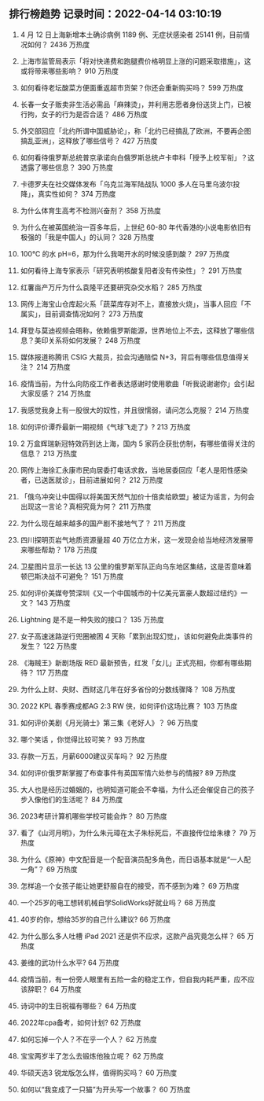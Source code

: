 
## 排行榜趋势 记录时间：2022-04-14 03:10:19
  
  1. 4 月 12 日上海新增本土确诊病例 1189 例、无症状感染者 25141 例，目前情况如何？ 2436 万热度
    
  2. 上海市监管局表示「将对快递费和跑腿费价格明显上涨的问题采取措施」，这或将带来哪些影响？ 910 万热度
    
  3. 如何看待老坛酸菜方便面重返超市货架？你还会重新购买吗？ 599 万热度
    
  4. 长春一女子贩卖非生活必需品「麻辣烫」，并利用志愿者身份送货上门，已被行拘，女子的行为是否合适？ 486 万热度
    
  5. 外交部回应「北约所谓中国威胁论」，称「北约已经搞乱了欧洲，不要再企图搞乱亚洲」，这释放了哪些信号？ 427 万热度
    
  6. 如何看待俄罗斯总统普京承诺向白俄罗斯总统卢卡申科「授予上校军衔」？这透露了哪些信息？ 390 万热度
    
  7. 卡德罗夫在社交媒体发布「乌克兰海军陆战队 1000 多人在马里乌波尔投降」，真实性如何？ 374 万热度
    
  8. 为什么体育生高考不检测兴奋剂？ 358 万热度
    
  9. 为什么在被英国统治一百多年后，上世纪 60-80 年代香港的小说电影依旧有极强的「我是中国人」的认同？ 328 万热度
    
  10. 100℃ 的水 pH=6，那为什么我喝开水的时候没感到酸？ 297 万热度
    
  11. 如何看待上海专家表示「研究表明核酸复阳者没有传染性」？ 291 万热度
    
  12. 红薯亩产万斤为什么袁隆平还要研究杂交水稻？ 285 万热度
    
  13. 网传上海宝山仓库起火系「蔬菜库存对不上，直接放火烧」，当事人回应「不属实」，目前调查情况如何？ 273 万热度
    
  14. 拜登与莫迪视频会晤称，依赖俄罗斯能源，世界地位上不去，这释放了哪些信息？美印关系将如何发展？ 248 万热度
    
  15. 媒体报道称腾讯 CSIG 大裁员，拉会沟通赔偿 N+3，背后有哪些信息值得关注？ 214 万热度
    
  16. 疫情当前，为什么向防疫工作者表达感谢时使用歌曲「听我说谢谢你」会引起大家反感？ 214 万热度
    
  17. 我感觉我身上有一股很大的奴性，并且很懦弱，请问怎么克服？ 214 万热度
    
  18. 如何评价谭乔最新一期视频《气球飞走了》? 213 万热度
    
  19. 2 万盒辉瑞新冠特效药到达上海，国内 5 家药企获批仿制，有哪些值得关注的信息？ 213 万热度
    
  20. 网传上海徐汇永康市民向居委打电话求救，当地居委回应「老人是阳性感染者，已送医就诊」，目前进展如何？ 212 万热度
    
  21. 「俄乌冲突让中国得以将美国天然气加价十倍卖给欧盟」被证为谣言，为何会出现这一言论？真相究竟为何？ 211 万热度
    
  22. 为什么现在越来越多的国产剧不接地气了？ 211 万热度
    
  23. 四川探明页岩气地质资源量超 40 万亿立方米，这一发现会给当地经济发展带来哪些帮助？ 178 万热度
    
  24. 卫星图片显示一长达 13 公里的俄罗斯军队正向乌东地区集结，这是否意味着顿巴斯决战不可避免？ 151 万热度
    
  25. 如何评价美媒夸赞深圳《又一个中国城市的十亿美元富豪人数超过纽约》一文？ 143 万热度
    
  26. Lightning 是不是一种失败的接口？ 135 万热度
    
  27. 女子高速迷路逆行兜圈被困 4 天称「累到出现幻觉」，该如何避免此类事件的发生？ 122 万热度
    
  28. 《海贼王》新剧场版 RED 最新预告，红发「女儿」正式亮相，你都有哪些期待？ 117 万热度
    
  29. 为什么上财、央财、西财这几年在好多省份的分数线骤降？ 108 万热度
    
  30. 2022 KPL 春季赛成都AG 2:3 RW 侠，如何评价这场比赛？ 103 万热度
    
  31. 如何评价美剧《月光骑士》第三集《老好人》？ 96 万热度
    
  32. 哪个笑话 ，你觉得比较可笑？ 93 万热度
    
  33. 存款一万五，月薪6000建议买车吗？ 92 万热度
    
  34. 如何评价俄罗斯掌握了布查事件有英国军情六处参与的情报? 89 万热度
    
  35. 大人也是经历过婚姻的，也明知道可能会不幸福，为什么还会催促自己的孩子步入像他们的生活呢？ 84 万热度
    
  36. 2023考研计算机哪些学校可能会炸？ 80 万热度
    
  37. 看了《山河月明》，为什么朱元璋在太子朱标死后，不直接传位给朱棣？ 79 万热度
    
  38. 为什么《原神》中文配音是一个配音演员配多角色，而日语基本就是“一人配一角”？ 69 万热度
    
  39. 怎样追一个女孩子能让她更舒服自在的接受，而不感到为难？ 69 万热度
    
  40. 一个25岁的电工想转机械自学SolidWorks好就业吗？ 68 万热度
    
  41. 40岁的你，想给35岁的自己什么建议? 66 万热度
    
  42. 为什么那么多人吐槽 iPad 2021 还是供不应求，这款产品究竟怎么样？ 65 万热度
    
  43. 姜维的武功什么水平? 64 万热度
    
  44. 疫情当前，有一份旁人眼里有五险一金的稳定工作，但自我内耗严重，应不应该辞职？ 64 万热度
    
  45. 诗词中的生日祝福有哪些？ 64 万热度
    
  46. 2022年cpa备考，如何计划? 62 万热度
    
  47. 如何忘掉一个人？不在乎一个人？ 62 万热度
    
  48. 宝宝两岁半了怎么去锻炼他独立呢？ 62 万热度
    
  49. 华硕天选3 锐龙版怎么样，值得购买吗？ 60 万热度
    
  50. 如何以“我变成了一只猫”为开头写一个故事？ 60 万热度
    